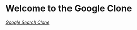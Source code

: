 # Welcome to the Google Clone

*[Google Search Clone](https://farhanmobashir.github.io/cs50-web-google-search/main_search.html)*

